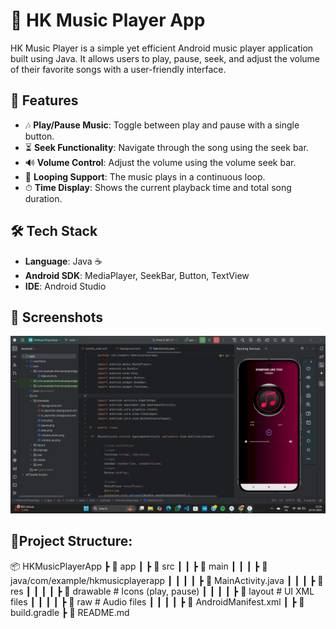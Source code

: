 # 🎵 HK Music Player App

HK Music Player is a simple yet efficient Android music player application built using Java. It allows users to play, pause, seek, and adjust the volume of their favorite songs with a user-friendly interface.

## 📱 Features

- 🎶 **Play/Pause Music**: Toggle between play and pause with a single button.
- ⏳ **Seek Functionality**: Navigate through the song using the seek bar.
- 🔊 **Volume Control**: Adjust the volume using the volume seek bar.
- 🔁 **Looping Support**: The music plays in a continuous loop.
- ⏱ **Time Display**: Shows the current playback time and total song duration.

## 🛠️ Tech Stack

- **Language**: Java ☕
- **Android SDK**: MediaPlayer, SeekBar, Button, TextView
- **IDE**: Android Studio

## 📸 Screenshots

![Music Player UI](https://github.com/Harshal-25C/HkMusicPlayerApp/blob/main/HkMusicPlayerApp.png)

## 🚀Project Structure: 
📦 HKMusicPlayerApp
 ┣ 📂 app
 ┃ ┣ 📂 src
 ┃ ┃ ┣ 📂 main
 ┃ ┃ ┃ ┣ 📂 java/com/example/hkmusicplayerapp
 ┃ ┃ ┃ ┃ ┣ 📜 MainActivity.java
 ┃ ┃ ┃ ┣ 📂 res
 ┃ ┃ ┃ ┃ ┣ 📂 drawable  # Icons (play, pause)
 ┃ ┃ ┃ ┃ ┣ 📂 layout    # UI XML files
 ┃ ┃ ┃ ┃ ┣ 📂 raw       # Audio files
 ┃ ┃ ┃ ┃ ┣ 📜 AndroidManifest.xml
 ┃ ┣ 📜 build.gradle
 ┣ 📜 README.md

